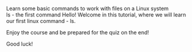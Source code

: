 
<br>
Learn some basic commands to work with files on a Linux system


<br>
ls - the first command
Hello! Welcome in this tutorial, where we will learn our first linux command - ls.

Enjoy the course and be prepared for the quiz on the end!

Good luck!